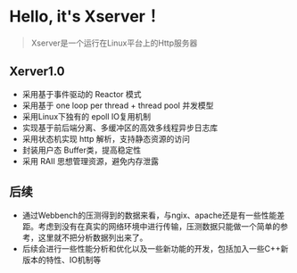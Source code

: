 # Hello, it's Xserver！
> Xserver是一个运行在Linux平台上的Http服务器

## Xerver1.0

- 采用基于事件驱动的 Reactor 模式
- 采用基于 one loop per thread + thread pool 并发模型
- 采用Linux下独有的 epoll IO复用机制
- 实现基于前后端分离、多缓冲区的高效多线程异步日志库
- 采用状态机实现 http 解析，支持静态资源的访问
- 封装用户态 Buffer类，提高稳定性
- 采用 RAII 思想管理资源，避免内存泄露

## 后续
- 通过Webbench的压测得到的数据来看，与ngix、apache还是有一些性能差距。考虑到没有在真实的网络环境中进行传输，压测数据只能做一个简单的参考，这里就不把分析数据列出来了。
- 后续会进行一些性能分析和优化以及一些新功能的开发，包括加入一些C++新版本的特性、IO机制等